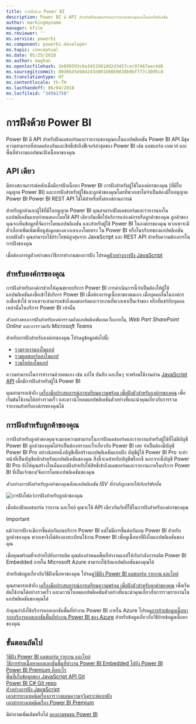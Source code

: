 ```yaml
---
title: การฝังด้วย Power BI
description: Power BI มี API สำหรับฝังแดชบอร์ดและรายงานของคุณลงในแอปพลิเคชัน
author: markingmyname
manager: kfile
ms.reviewer: ''
ms.service: powerbi
ms.component: powerbi-developer
ms.topic: conceptual
ms.date: 05/25/2018
ms.author: maghan
ms.openlocfilehash: 2e899593cbe3453381dd2d3457cec97467aec4d6
ms.sourcegitcommit: 80d6b45eb84243e801b60b9038b9bff77c30d5c8
ms.translationtype: HT
ms.contentlocale: th-TH
ms.lasthandoff: 06/04/2018
ms.locfileid: "34561758"
---
```

# <a name="embedding-with-power-bi"></a>การฝังด้วย Power BI
Power BI มี API สำหรับฝังแดชบอร์ดและรายงานของคุณลงในแอปพลิเคชัน Power BI API มีชุดความสามารถที่สอดคล้องกันและสิทธิ์เข้าถึงฟีเจอร์ล่าสุดของ Power BI เช่น แดชบอร์ด เกตเวย์ และพื้นที่ทำงานแอปขณะฝังเนื้อหาของคุณ

## <a name="a-single-api"></a>API เดียว
มีสองสถานการณ์หลักเมื่อมีการฝังเนื้อหา Power BI  การฝังสำหรับผู้ใช้ในองค์กรของคุณ (ที่มีใบอนุญาต Power BI) และการฝังสำหรับผู้ใช้และลูกค้าของคุณโดยที่พวกเขาไม่จำเป็นต้องมีใบอนุญาต Power BI Power BI REST API ใช้ได้สำหรับทั้งสองสถานการณ์ 

สำหรับลูกค้าและผู้ใช้ที่มีใบอนุญาต Power BI คุณสามารถฝังแดชบอร์ดและรายงานลงในแอปพลิเคชันแบบกำหนดเองโดยใช้ API เดียวกันเพื่อให้บริการแก่องค์กรหรือลูกค้าของคุณ ลูกค้าของคุณจะเห็นข้อมูลที่จัดการโดยแอปพลิเคชัน และสำหรับผู้ใช้ Power BI ในองค์กรของคุณ พวกเขาจะมีตัวเลือกเพิ่มเติมเพื่อดู*ข้อมูลของพวกเขาเอง*โดยตรง ใน Power BI หรือในบริบทของแอปพลิเคชันแบบฝังตัว คุณสามารถใช้ประโยชน์สูงสุดจาก JavaScript และ REST API สำหรับความต้องการในการฝังของคุณ

เมื่อต้องการดูตัวอย่างของวิธีการทำงานของการฝัง โปรดดู[ตัวอย่างการฝัง JavaScript](https://microsoft.github.io/PowerBI-JavaScript/demo/)

## <a name="embedding-for-your-organization"></a>สำหรับองค์กรของคุณ
การฝังสำหรับองค์กรช่วยให้คุณขยายบริการ Power BI การดำเนินการนี้จำเป็นต้องให้ผู้ใช้แอปพลิเคชันลงชื่อเข้าใช้บริการ Power BI เมื่อต้องการดูเนื้อหาของตนเอง เมื่อบุคคลอื่นในองค์กรลงชื่อเข้าใช้ พวกเขาจะสามารถเข้าถึงแดชบอร์ดและรายงานที่พวกเขาเป็นเจ้าของ หรือที่แชร์กับบุคคลเหล่านั้นในบริการ Power BI เท่านั้น 

*ตัวอย่างของการฝังสำหรับองค์กรรวมถึงแอปพลิเคชันบนเว็บภายใน, Web Part SharePoint Online และการรวมกับ Microsoft Teams*

สำหรับการฝังสำหรับองค์กรของคุณ โปรดดูข้อมูลต่อไปนี้:

* [รวมรายงานลงในแอป](integrate-report.md)
* [รวมแดชบอร์ดลงในแอป](integrate-dashboard.md)
* [รวมไทล์ลงในแอป](integrate-tile.md)

ความสามารถในการทำงานด้วยตนเอง เช่น แก้ไข บันทึก และอื่นๆ จะพร้อมใช้งานผ่าน [JavaScript API](https://github.com/Microsoft/PowerBI-JavaScript) เมื่อมีการฝังสำหรับผู้ใช้ Power BI

คุณสามารถเข้าถึง [เครื่องมือประสบการณ์การเตรียมความพร้อม เพื่อฝังตัวสำหรับองค์กรของคุณ](https://aka.ms/embedsetup/UserOwnsData) เพื่อเริ่มต้นใช้งานได้อย่างรวดเร็ว และดาวน์โหลดแอปพลิเคชันตัวอย่างที่แนะนำคุณเกี่ยวกับการรวมรายงานสำหรับองค์กรของคุณได้

## <a name="embedding-for-your-customers"></a>การฝังสำหรับลูกค้าของคุณ
การฝังสำหรับลูกค้าของคุณจะมอบความสามารถในการฝังแดชบอร์ดและรายงานสำหรับผู้ใช้ที่ไม่มีบัญชี Power BI ลูกค้าของคุณไม่จำเป็นต้องทราบอะไรเกี่ยวกับ Power BI เลย จำเป็นต้องมีบัญชี Power BI Pro อย่างน้อยหนึ่งบัญชีเพื่อสร้างแอปพลิเคชันแบบฝัง บัญชีผู้ใช้ Power BI Pro จะทำหน้าที่เป็นบัญชีหลักสำหรับแอปพลิเคชันของคุณ สิ่งนี้จะคล้ายกับบัญชีพร็อกซี นอกจากนี้บัญชี Power BI Pro ยังให้คุณสร้างโทเค็นแบบฝังสำหรับให้สิทธิ์เข้าถึงแดชบอร์ดและรายงานภายในบริการ Power BI ที่เป็นเจ้าของ/จัดการโดยแอปพลิเคชันของคุณ 

*ตัวอย่างการฝังสำหรับลูกค้าของคุณคือแอปพลิเคชัน ISV ที่กำลังถูกขายให้กับบริษัทอื่น*

![การฝังโฟลว์การฝังสำหรับลูกค้าของคุณ](media/embedding/powerbi-embed-flow.png)

เมื่อต้องฝังแดชบอร์ด รายงาน และไทล์ คุณจะใช้ API เดียวกันกับที่ใช้ในการฝังสำหรับองค์กรของคุณ

> [!IMPORTANT]
> แม้ว่าการฝังจะมีการขึ้นต่อกันบนบริการ Power BI แต่ไม่มีการขึ้นต่อกันบน Power BI สำหรับลูกค้าของคุณ พวกเขาจึงไม่ต้องลงทะเบียนใช้งาน Power BI เพื่อดูเนื้อหาที่ฝังในแอปพลิเคชันของคุณ
> 

เมื่อคุณพร้อมที่จะย้ายไปยังการผลิต คุณต้องกำหนดพื้นที่ทำงานแอปให้กับกำลังการผลิต Power BI Embedded ภายใน Microsoft Azure สามารถใช้กับแอปพลิเคชันของคุณได้

สำหรับข้อมูลเกี่ยวกับวิธีฝังเนื้อหาของคุณ โปรดดู[วิธีฝัง Power BI แดชบอร์ด รายงาน และไทล์](embedding-content.md)

คุณสามารถเข้าถึง [เครื่องมือประสบการณ์การเตรียมความพร้อม เพื่อฝังตัวสำหรับลูกค้าของคุณ](https://aka.ms/embedsetup/AppOwnsData) เพื่อเริ่มต้นใช้งานได้อย่างรวดเร็ว และดาวน์โหลดแอปพลิเคชันตัวอย่างที่แนะนำคุณเกี่ยวกับการรวมรายงานในแอปพลิเคชันของคุณได้

ถ้าคุณกำลังใช้บริการคอลเลกชันพื้นที่ทำงาน Power BI ภายใน Azure โปรดดู[การย้ายข้อมูลเนื้อหาจากบริการคอลเลกชันพื้นที่ทำงาน Power BI ของ Azure](migrate-from-powerbi-embedded.md) สำหรับข้อมูลเกี่ยวกับวิธีย้ายข้อมูลเนื้อหาของคุณ

## <a name="next-steps"></a>ขั้นตอนถัดไป
[วิธีฝัง Power BI แดชบอร์ด รายงาน และไทล์](embedding-content.md)  
[วิธีการย้ายเนื้อหาคอลเลกชันพื้นที่ทำงาน Power BI Embedded ไปยัง Power BI](migrate-from-powerbi-embedded.md)  
[Power BI Premium คืออะไร](../service-premium.md)  
[พื้นที่เก็บข้อมูลของ JavaScript API Git](https://github.com/Microsoft/PowerBI-JavaScript)  
[Power BI C# Git repo](https://github.com/Microsoft/PowerBI-CSharp)  
[ตัวอย่างการฝัง JavaScript](https://microsoft.github.io/PowerBI-JavaScript/demo/)  
[เอกสารทางเทคนิคเรื่องการวางแผนความจุวิเคราะห์แบบฝัง](https://aka.ms/pbiewhitepaper)  
[เอกสารทางเทคนิคเรื่อง Power BI Premium](https://aka.ms/pbipremiumwhitepaper)  

มีคำถามเพิ่มเติมหรือไม่ [ลองถามชุมชน Power BI](http://community.powerbi.com/)

